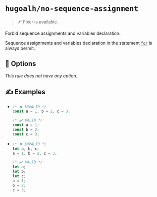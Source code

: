 # `hugoalh/no-sequence-assignment`

> 🩹 Fixer is available.

Forbid sequence assignments and variables declaration.

Sequence assignments and variables declaration in the statement [`for`][ecmascript-for] is always permit.

## 🔧 Options

*This rule does not have any option.*

## ✍️ Examples

- ```ts
  /* ❌ INVALID */
  const a = 1, b = 2, c = 3;

  /* ✔️ VALID */
  const a = 1;
  const b = 2;
  const c = 3;
  ```
- ```ts
  /* ❌ INVALID */
  let a, b, c;
  a = 1, b = 2, c = 3;

  /* ✔️ VALID */
  let a;
  let b;
  let c;
  a = 1;
  b = 2;
  c = 3;
  ```

[ecmascript-for]: https://developer.mozilla.org/en-US/docs/Web/JavaScript/Reference/Statements/for
